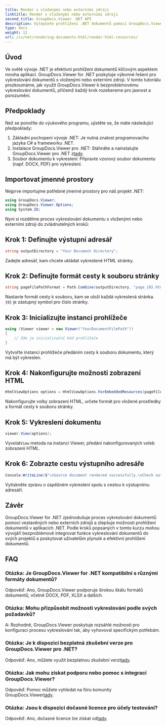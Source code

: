 ```yaml
---
title: Render s vloženými nebo externími zdroji
linktitle: Render s vloženými nebo externími zdroji
second_title: GroupDocs.Viewer .NET API
description: Vylepšete prohlížení .NET dokumentů pomocí GroupDocs.Viewer pro bezproblémové vykreslování. Postupujte podle našeho výukového programu pro efektivní integraci a vynikající uživatelskou zkušenost.
type: docs
weight: 12
url: /cs/net/rendering-documents-html/render-html-resources/
---
```

## Úvod

Ve světě vývoje .NET je efektivní prohlížení dokumentů klíčovým aspektem mnoha aplikací. GroupDocs.Viewer for .NET poskytuje výkonné řešení pro vykreslování dokumentů s vloženými nebo externími zdroji. V tomto tutoriálu prozkoumáme, jak využít GroupDocs.Viewer k bezproblémovému vykreslování dokumentů, přičemž každý krok rozebereme pro jasnost a porozumění.

## Předpoklady

Než se ponoříte do výukového programu, ujistěte se, že máte následující předpoklady:

1. Základní pochopení vývoje .NET: Je nutná znalost programovacího jazyka C# a frameworku .NET.
2.  Instalace GroupDocs.Viewer pro .NET: Stáhněte a nainstalujte GroupDocs.Viewer pro .NET z[tady](https://releases.groupdocs.com/viewer/net/).
3. Soubor dokumentu k vykreslení: Připravte vzorový soubor dokumentu (např. DOCX, PDF) pro vykreslení.

## Importovat jmenné prostory

Nejprve importujme potřebné jmenné prostory pro náš projekt .NET:

```csharp
using GroupDocs.Viewer;
using GroupDocs.Viewer.Options;
using System.IO;
```

Nyní si rozdělme proces vykreslování dokumentu s vloženými nebo externími zdroji do zvládnutelných kroků:

## Krok 1: Definujte výstupní adresář

```csharp
string outputDirectory = "Your Document Directory";
```

Zadejte adresář, kam chcete ukládat vykreslené HTML stránky.

## Krok 2: Definujte formát cesty k souboru stránky

```csharp
string pageFilePathFormat = Path.Combine(outputDirectory, "page_{0}.html");
```

Nastavte formát cesty k souboru, kam se uloží každá vykreslená stránka.`{0}` je zástupný symbol pro číslo stránky.

## Krok 3: Inicializujte instanci prohlížeče

```csharp
using (Viewer viewer = new Viewer("YourDocumentFilePath"))
{
    // Zde je inicializační kód prohlížeče
}
```

Vytvořte instanci prohlížeče předáním cesty k souboru dokumentu, který má být vykreslen.

## Krok 4: Nakonfigurujte možnosti zobrazení HTML

```csharp
HtmlViewOptions options = HtmlViewOptions.ForEmbeddedResources(pageFilePathFormat);
```

Nakonfigurujte volby zobrazení HTML, určete formát pro vložené prostředky a formát cesty k souboru stránky.

## Krok 5: Vykreslení dokumentu

```csharp
viewer.View(options);
```

 Vyvolat`View` metoda na instanci Viewer, předání nakonfigurovaných voleb zobrazení HTML.

## Krok 6: Zobrazte cestu výstupního adresáře

```csharp
Console.WriteLine($"\nSource document rendered successfully.\nCheck output in: {outputDirectory}");
```

Vytiskněte zprávu o úspěšném vykreslení spolu s cestou k výstupnímu adresáři.

## Závěr

GroupDocs.Viewer for .NET zjednodušuje proces vykreslování dokumentů pomocí vestavěných nebo externích zdrojů a zlepšuje možnosti prohlížení dokumentů v aplikacích .NET. Podle kroků popsaných v tomto kurzu mohou vývojáři bezproblémově integrovat funkce vykreslování dokumentů do svých projektů a poskytovat uživatelům plynulé a efektivní prohlížení dokumentů.

## FAQ

### Otázka: Je GroupDocs.Viewer for .NET kompatibilní s různými formáty dokumentů?

Odpověď: Ano, GroupDocs.Viewer podporuje širokou škálu formátů dokumentů, včetně DOCX, PDF, XLSX a dalších.

### Otázka: Mohu přizpůsobit možnosti vykreslování podle svých požadavků?

A: Rozhodně, GroupDocs.Viewer poskytuje rozsáhlé možnosti pro konfiguraci procesu vykreslování tak, aby vyhovoval specifickým potřebám.

### Otázka: Je k dispozici bezplatná zkušební verze pro GroupDocs.Viewer pro .NET?

 Odpověď: Ano, můžete využít bezplatnou zkušební verzi[tady](https://releases.groupdocs.com/).

### Otázka: Jak mohu získat podporu nebo pomoc s integrací GroupDocs.Viewer?

 Odpověď: Pomoc můžete vyhledat na fóru komunity GroupDocs.Viewer[tady](https://forum.groupdocs.com/c/viewer/9).

### Otázka: Jsou k dispozici dočasné licence pro účely testování?

 Odpověď: Ano, dočasné licence lze získat od[tady](https://purchase.groupdocs.com/temporary-license/).